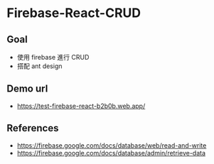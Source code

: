# Firebase-React-CRUD

## Goal

- 使用 firebase 進行 CRUD
- 搭配 ant design

## Demo url

- https://test-firebase-react-b2b0b.web.app/

## References

- https://firebase.google.com/docs/database/web/read-and-write
- https://firebase.google.com/docs/database/admin/retrieve-data
